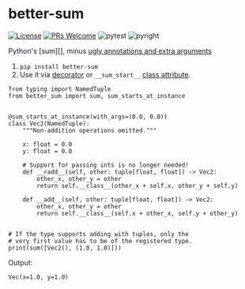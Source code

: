 # better-sum

[decorator]: usage.md#decorator
[class attribute]: usage.md#class-attribute

[![License](https://img.shields.io/badge/License-BSD_2-Clause.svg)](https://opensource.org/licenses/BSD-2-Clause)
[![PRs Welcome](https://img.shields.io/badge/PRs-welcome-brightgreen.svg)](https://makeapullrequest.com)
![pytest](https://github.com/pushfoo/python-better-sum/actions/workflows/pytest.yaml/badge.svg?event=push)
![pyright](https://github.com/pushfoo/python-better-sum/actions/workflows/pyright.yaml/badge.svg?event=push)



Python's [sum][], minus [ugly annotations and extra arguments](why.md)

1. `pip install better-sum`
2. Use it via [decorator][] or `__sum_start__` [class attribute][].


```{.python hl_lines="5 24"}
from typing import NamedTuple
from better_sum import sum, sum_starts_at_instance


@sum_starts_at_instance(with_args=(0.0, 0.0))
class Vec2(NamedTuple):
    """Non-addition operations omitted."""

    x: float = 0.0
    y: float = 0.0

    # Support for passing ints is no longer needed!
    def __radd__(self, other: tuple[float, float]) -> Vec2:
        other_x, other_y = other
        return self.__class__(other_x + self.x, other_y + self.y)
   
    def __add__(self, other: tuple[float, float]) -> Vec2:
        other_x, other_y = other
        return self.__class__(self.x + other_x, self.y + other_y)
    

# If the type supports adding with tuples, only the
# very first value has to be of the registered type.
print(sum([Vec2(), (1.0, 1.0)]))
```

Output:
```
Vec(x=1.0, y=1.0)
```
